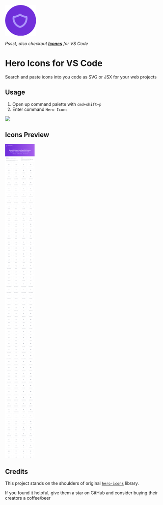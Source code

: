<img src="./media/icon.png" height=100 style="display:inline-block">

*Pssst, also checkout **[Icones](https://marketplace.visualstudio.com/items?itemName=afzalsayed96.icones)** for VS Code*

# Hero Icons for VS Code

Search and paste icons into you code as SVG or JSX for your web projects

## Usage

1. Open up command palette with `cmd+shift+p`
2. Enter command `Hero Icons`

<img src="media/hero-icons.gif">

## Icons Preview

<img src="media/heroicons.com_mobile.png" >

## Credits

This project stands on the shoulders of original [`hero-icons`](https://github.com/tailwindlabs/heroicons) library.

If you found it helpful, give them a star on GitHub and consider buying their creators a coffee/beer
